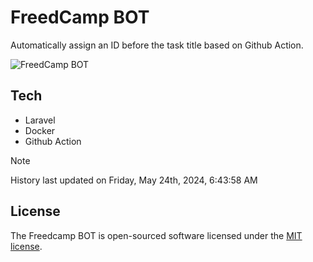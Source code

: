 # FreedCamp BOT

Automatically assign an ID before the task title based on Github Action.

![FreedCamp BOT](https://repository-images.githubusercontent.com/737932867/7d34798b-2680-471c-b089-a78a718d3d6a)

## Tech

- Laravel
- Docker
- Github Action

> [!NOTE]  
> History last updated on Friday, May 24th, 2024, 6:43:58 AM

## License

The Freedcamp BOT is open-sourced software licensed under the [MIT license](https://opensource.org/licenses/MIT).
